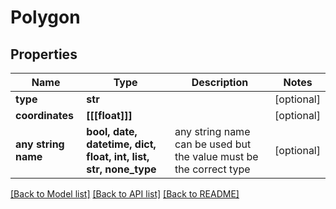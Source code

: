 # Polygon


## Properties
Name | Type | Description | Notes
------------ | ------------- | ------------- | -------------
**type** | **str** |  | [optional] 
**coordinates** | **[[[float]]]** |  | [optional] 
**any string name** | **bool, date, datetime, dict, float, int, list, str, none_type** | any string name can be used but the value must be the correct type | [optional]

[[Back to Model list]](../README.md#documentation-for-models) [[Back to API list]](../README.md#documentation-for-api-endpoints) [[Back to README]](../README.md)


